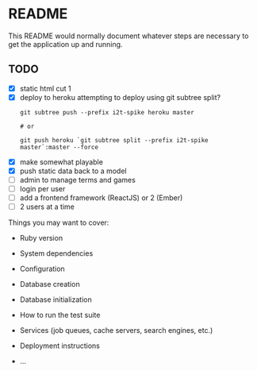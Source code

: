# README

This README would normally document whatever steps are necessary to get the
application up and running.

## TODO

  - [x] static html cut 1
  - [x] deploy to heroku
    attempting to deploy using git subtree split?
    ```
    git subtree push --prefix i2t-spike heroku master

    # or
    
    git push heroku `git subtree split --prefix i2t-spike master`:master --force    
    ```
  - [x] make somewhat playable
  - [x] push static data back to a model
  - [ ] admin to manage terms and games
  - [ ] login per user
  - [ ] add a frontend framework (ReactJS) or 2 (Ember)
  - [ ] 2 users at a time

Things you may want to cover:

* Ruby version

* System dependencies

* Configuration

* Database creation

* Database initialization

* How to run the test suite

* Services (job queues, cache servers, search engines, etc.)

* Deployment instructions

* ...
